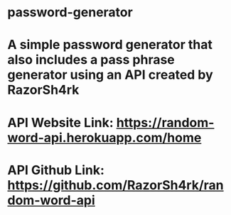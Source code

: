 # password-generator
# 
# A simple password generator that also includes a pass phrase generator using an API created by RazorSh4rk
#
# API Website Link: https://random-word-api.herokuapp.com/home
# API Github Link: https://github.com/RazorSh4rk/random-word-api
#
#
